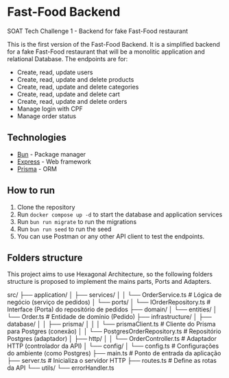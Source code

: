 # Fast-Food Backend
SOAT Tech Challenge 1 - Backend for fake Fast-Food restaurant


This is the first version of the Fast-Food Backend. It is a simplified backend for a fake Fast-Food restaurant that will be a monolitic application and relational Database.
The endpoints are for:

- Create, read, update users
- Create, read, update and delete products
- Create, read, update and delete categories
- Create, read, update and delete cart
- Create, read, update and delete orders
- Manage login with CPF
- Manage order status


## Technologies
- [Bun](https://bun.sh/) - Package manager
- [Express](https://expressjs.com/) - Web framework
- [Prisma](https://www.prisma.io/) - ORM



## How to run
1. Clone the repository
2. Run `docker compose up -d` to start the database and application services
3. Run `bun run migrate` to run the migrations
4. Run `bun run seed` to run the seed
5. You can use Postman or any other API client to test the endpoints.



## Folders structure
This project aims to use Hexagonal Architecture, so the following folders structure is 
proposed to implement the mains parts, Ports and Adapters.

src/
├── application/
│   ├── services/
│   │   └── OrderService.ts         # Lógica de negócio (serviço de pedidos)
│   └── ports/
│       └── IOrderRepository.ts     # Interface (Porta) do repositório de pedidos
├── domain/
│   └── entities/
│       └── Order.ts                # Entidade de domínio (Pedido)
├── infrastructure/
│   ├── database/
│   │   ├── prisma/
│   │   │   └── prismaClient.ts     # Cliente do Prisma para Postgres (conexão)
│   │   └── PostgresOrderRepository.ts # Repositório Postgres (adaptador)
│   ├── http/
│   │   └── OrderController.ts      # Adaptador HTTP (controlador da API)
│   └── config/
│       └── config.ts               # Configurações do ambiente (como Postgres)
├── main.ts                         # Ponto de entrada da aplicação
├── server.ts                       # Inicializa o servidor HTTP
├── routes.ts                       # Define as rotas da API
└── utils/
    └── errorHandler.ts 